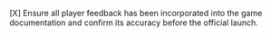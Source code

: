 [X] Ensure all player feedback has been incorporated into the game documentation and confirm its accuracy before the official launch.